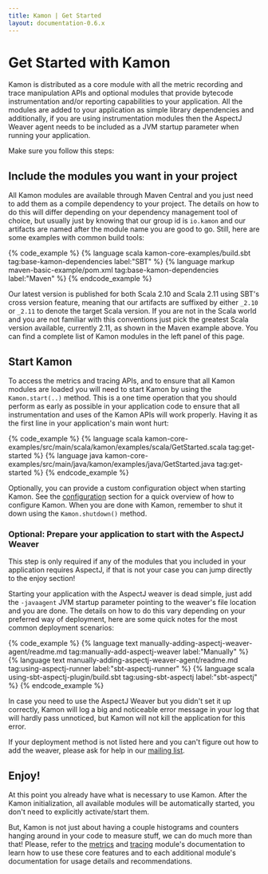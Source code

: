```yaml
---
title: Kamon | Get Started
layout: documentation-0.6.x
---
```


Get Started with Kamon
======================

Kamon is distributed as a core module with all the metric recording and trace manipulation APIs and optional modules
that provide bytecode instrumentation and/or reporting capabilities to your application. All the modules are added to
your application as simple library dependencies and additionally, if you are using instrumentation modules then the
AspectJ Weaver agent needs to be included as a JVM startup parameter when running your application.

Make sure you follow this steps:



Include the modules you want in your project
--------------------------------------------

All Kamon modules are available through Maven Central and you just need to add them as a compile dependency to your
project. The details on how to do this will differ depending on your dependency management tool of choice, but usually
just by knowing that our group id is `io.kamon` and our artifacts are named after the module name you are good to go.
Still, here are some examples with common build tools:

{% code_example %}
{%   language scala kamon-core-examples/build.sbt tag:base-kamon-dependencies label:"SBT" %}
{%   language markup maven-basic-example/pom.xml tag:base-kamon-dependencies label:"Maven" %}
{% endcode_example %}

Our latest version is published for both Scala 2.10 and Scala 2.11 using SBT's cross version feature, meaning that our
artifacts are suffixed by either `_2.10` or `_2.11` to denote the target Scala version. If you are not in the Scala
world and you are not familiar with this conventions just pick the greatest Scala version available, currently 2.11, as
shown in the Maven example above. You can find a complete list of Kamon modules in the left panel of this page.



Start Kamon
-----------

To access the metrics and tracing APIs, and to ensure that all Kamon modules are loaded you will need to start Kamon by
using the `Kamon.start(..)` method. This is a one time operation that you should perform as early as possible in your
application code to ensure that all instrumentation and uses of the Kamon APIs will work properly. Having it as the
first line in your application's main wont hurt:


{% code_example %}
{%   language scala kamon-core-examples/src/main/scala/kamon/examples/scala/GetStarted.scala tag:get-started %}
{%   language java kamon-core-examples/src/main/java/kamon/examples/java/GetStarted.java tag:get-started %}
{% endcode_example %}

Optionally, you can provide a custom configuration object when starting Kamon. See the [configuration] section for a
quick overview of how to configure Kamon. When you are done with Kamon, remember to shut it down using the
`Kamon.shutdown()` method.



### Optional: Prepare your application to start with the AspectJ Weaver ###

This step is only required if any of the modules that you included in your application requires AspectJ, if that is not
your case you can jump directly to the enjoy section!

Starting your application with the AspectJ weaver is dead simple, just add the `-javaagent` JVM startup parameter
pointing to the weaver's file location and you are done. The details on how to do this vary depending on your preferred
way of deployment, here are some quick notes for the most common deployment scenarios:

{% code_example %}
{%   language text manually-adding-aspectj-weaver-agent/readme.md tag:manually-add-aspectj-weaver label:"Manually" %}
{%   language text manually-adding-aspectj-weaver-agent/readme.md tag:using-aspectj-runner label:"sbt-aspectj-runner" %}
{%   language scala using-sbt-aspectj-plugin/build.sbt tag:using-sbt-aspectj label:"sbt-aspectj" %}
{% endcode_example %}

In case you need to use the AspectJ Weaver but you didn't set it up correctly, Kamon will log a big and noticeable error
message in your log that will hardly pass unnoticed, but Kamon will not kill the application for this error.

If your deployment method is not listed here and you can't figure out how to add the weaver, please ask for help in our
[mailing list].



Enjoy!
------

At this point you already have what is necessary to use Kamon. After the Kamon initialization, all available modules
will be automatically started, you don't need to explicitly activate/start them.

But, Kamon is not just about having a couple histograms and counters hanging around in your code to measure stuff, we
can do much more than that! Please, refer to the [metrics] and [tracing] module's documentation to learn how to use
these core features and to each additional module's documentation for usage details and recommendations.


[Akka]: http://akka.io/
[configuration]: ../configuration/
[sbt-aspectj]: https://github.com/sbt/sbt-aspectj/
[load-time weaving example]: https://github.com/sbt/sbt-aspectj/tree/master/src/sbt-test/weave/load-time/
[tracing]: ../tracing/core-concepts/
[metrics]: ../metrics/core-concepts/
[mailing list]: https://groups.google.com/forum/#!forum/kamon-user
